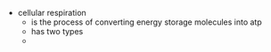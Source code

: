 - cellular respiration
	- is the process of converting energy storage molecules into atp
	- has two types
	-